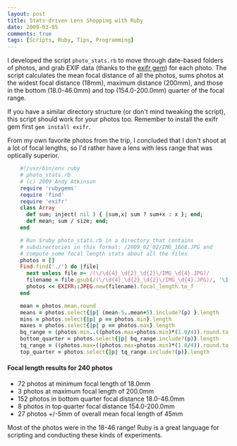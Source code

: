 ```yaml
---
layout: post
title: Stats-driven Lens Shopping with Ruby
date: 2009-03-05
comments: true
tags: [Scripts, Ruby, Tips, Programming]
---
```


I developed the script `photo_stats.rb` to move through date-based folders of photos, and grab EXIF data (thanks to the [exifr gem](http://exifr.rubyforge.org/)) for each photo. The script calculates the mean focal distance of all the photos, sums photos at the widest focal distance (18mm), maximum distance (200mm), and those in the bottom (18.0-46.0mm) and top (154.0-200.0mm) quarter of the focal range.

If you have a similar directory structure (or don't mind tweaking the script), this script should work for your photos too. Remember to install the exifr gem first `gem install exifr`. 

From my own favorite photos from the trip, I concluded that I don't shoot at a lot of focal lengths, so I'd rather have a lens with less range that was optically superior.

``` ruby
    #!/usr/bin/env ruby
    # photo_stats.rb
    # (c) 2009 Andy Atkinson
    require 'rubygems'
    require 'find'
    require 'exifr'
    class Array
      def sum; inject( nil ) { |sum,x| sum ? sum+x : x }; end;
      def mean; sum / size; end; 
    end

    # Run $ruby photo_stats.rb in a directory that contains
    # subdirectories in this format: /2009_02_02/IMG_1668.JPG and
    # compute some focal length stats about all the files
    photos = []
    Find.find('./') do |file|
      next unless file =~ /(\/\d{4}_\d{2}_\d{2}\/IMG_\d{4}.JPG)/
      filename = file.gsub(/(\/\d{4}_\d{2}_\d{2}\/IMG_\d{4}.JPG)/, '\1')
      photos << EXIFR::JPEG.new(filename).focal_length.to_f
    end

    mean = photos.mean.round
    means = photos.select{|p| (mean-5..mean+5).include?(p) }.length
    mins = photos.select{|p| p == photos.min}.length
    maxes = photos.select{|p| p == photos.max}.length
    bq_range = (photos.min..((photos.max-photos.min)*(1.0/4)).round.to_f)
    bottom_quarter = photos.select{|p| bq_range.include?(p)}.length
    tq_range = ((photos.max-((photos.max-photos.min)*(1.0/4)).round.to_f)..photos.max)
    top_quarter = photos.select{|p| tq_range.include?(p)}.length
```

#### Focal length results for 240 photos

 * 72 photos at minimum focal length of 18.0mm
 * 3 photos at maximum focal length of 200.0mm
 * 152 photos in bottom quarter focal distance 18.0-46.0mm
 * 8 photos in top quarter focal distance 154.0-200.0mm
 * 27 photos +/-5mm of overall mean focal length of 45mm


Most of the photos were in the 18-46 range! Ruby is a great language for scripting and conducting these kinds of experiments.
